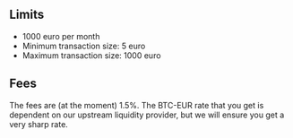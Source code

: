 ## Limits
- 1000 euro per month
- Minimum transaction size: 5 euro
- Maximum transaction size: 1000 euro

## Fees
The fees are (at the moment) 1.5%. The BTC-EUR rate that you get is dependent on our upstream liquidity provider, but we will ensure you get a very sharp rate.